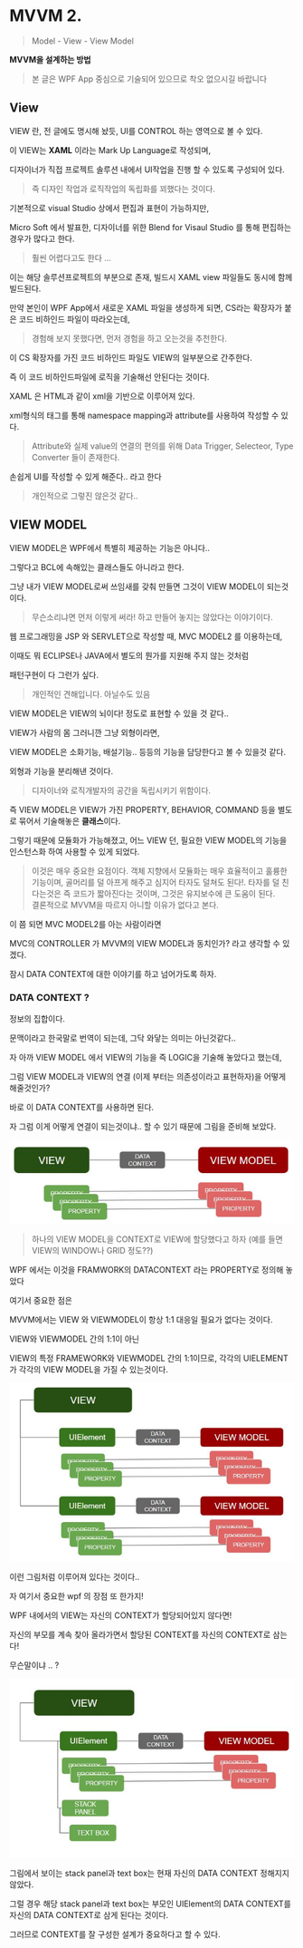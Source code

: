 MVVM 2.
===
> Model - View - View Model

**MVVM을 설계하는 방법**
> 본 글은 WPF App 중심으로 기술되어 있으므로 착오 없으시길 바랍니다

View
---

VIEW 란, 전 글에도 명시해 놨듯, UI를 CONTROL 하는 영역으로 볼 수 있다.

이 VIEW는 **XAML** 이라는 Mark Up Language로 작성되며, 

디자이너가 직접 프로젝트 솔루션 내에서 UI작업을 진행 할 수 있도록 구성되어 있다.

> 즉 디자인 작업과 로직작업의 독립화를 꾀했다는 것이다.

기본적으로 visual Studio 상에서 편집과 표현이 가능하지만,

Micro Soft 에서 발표한, 디자이너를 위한 Blend for Visaul Studio 를 통해 편집하는 경우가 많다고 한다.
> 훨씬 어렵다고도 한다 ...

이는 해당 솔루션프로젝트의 부분으로 존재, 빌드시 XAML view 파일들도 동시에 함께 빌드된다.

만약 본인이 WPF App에서 새로운 XAML 파일을 생성하게 되면, CS라는 확장자가 붙은 코드 비하인드 파일이 따라오는데,
> 경험해 보지 못했다면, 먼저 경험을 하고 오는것을 추천한다.

이 CS 확장자를 가진 코드 비하인드 파일도 VIEW의 일부분으로 간주한다.

즉 이 코드 비하인드파일에 로직을 기술해선 안된다는 것이다.

XAML 은 HTML과 같이 xml을 기반으로 이루어져 있다.

xml형식의 태그를 통해 namespace mapping과 attribute를 사용하여 작성할 수 있다.
> Attribute와 실제 value의 연결의 편의를 위해 Data Trigger, Selecteor, Type Converter 들이 존재한다.

손쉽게 UI를 작성할 수 있게 해준다.. 라고 한다
> 개인적으로 그렇진 않은것 같다..


VIEW MODEL
---

VIEW MODEL은 WPF에서 특별히 제공하는 기능은 아니다..

그렇다고 BCL에 속해있는 클래스들도 아니라고 한다.

그냥 내가 VIEW MODEL로써 쓰임새를 갖춰 만들면 그것이 VIEW MODEL이 되는것이다.
> 무슨소리냐면 먼저 이렇게 써라! 하고 만들어 놓지는 않았다는 이야기이다.

웹 프로그래밍을 JSP 와 SERVLET으로 작성할 때, MVC MODEL2 를 이용하는데,

이때도 뭐 ECLIPSE나 JAVA에서 별도의 뭔가를 지원해 주지 않는 것처럼

패턴구현이 다 그런가 싶다.

> 개인적인 견해입니다. 아닐수도 있음

VIEW MODEL은 VIEW의 뇌이다! 정도로 표현할 수 있을 것 같다..

VIEW가 사람의 몸 그러니깐 그냥 외형이라면,

VIEW MODEL은 소화기능, 배설기능.. 등등의 기능을 담당한다고 볼 수 있을것 같다.

외형과 기능을 분리해낸 것이다.

> 디자이너와 로직개발자의 공간을 독립시키기 위함이다.

즉 VIEW MODEL은 VIEW가 가진 PROPERTY, BEHAVIOR, COMMAND 등을 별도로 묶어서 기술해놓은 **클래스**이다.

그렇기 때문에 모듈화가 가능해졌고, 어느 VIEW 던, 필요한 VIEW MODEL의 기능을 인스턴스화 하여 사용할 수 있게 되었다.
> 이것은 매우 중요한 요점이다. 객체 지향에서 모듈화는 매우 효율적이고 훌륭한 기능이며, 골머리를 덜 아프게 해주고 심지어 타자도 덜쳐도 된다!.
> 타자를 덜 친다는것은 즉 코드가 짧아진다는 것이며, 그것은 유지보수에 큰 도움이 된다.<BR>
> 결론적으로 MVVM을 따르지 아니할 이유가 없다고 본다.

이 쯤 되면 MVC MODEL2를 아는 사람이라면

MVC의 CONTROLLER 가 MVVM의 VIEW MODEL과 동치인가? 라고 생각할 수 있겠다.

잠시 DATA CONTEXT에 대한 이야기를 하고 넘어가도록 하자.

### DATA CONTEXT ?

정보의 집합이다. 

문맥이라고 한국말로 번역이 되는데, 그닥 와닿는 의미는 아닌것같다..

자 아까 VIEW MODEL 에서 VIEW의 기능을 즉 LOGIC을 기술해 놓았다고 했는데,

그럼 VIEW MODEL과 VIEW의 연결 (이제 부터는 의존성이라고 표현하자)을 어떻게 해줄것인가?

바로 이 DATA CONTEXT를 사용하면 된다.

자 그럼 이게 어떻게 연결이 되는것이냐.. 할 수 있기 때문에 그림을 준비해 보았다.

![그림](./img/datacontext.JPG)

> 하나의 VIEW MODEL을 CONTEXT로 VIEW에 할당했다고 하자 (예를 들면 VIEW의 WINDOW나 GRID 정도??)

WPF 에서는 이것을 FRAMWORK의 DATACONTEXT 라는 PROPERTY로 정의해 놓았다

여기서 중요한 점은

MVVM에서는 VIEW 와 VIEWMODEL이 항상 1:1 대응일 필요가 없다는 것이다.

VIEW와 VIEWMODEL 간의 1:1이 아닌 

VIEW의 특정 FRAMEWORK와 VIEWMODEL 간의 1:1이므로, 각각의 UIELEMENT가 각각의 VIEW MODEL을 가질 수 있는것이다.

![](./img/viewmodel.JPG)

이런 그림처럼 이루어져 있다는 것이다..

자 여기서 중요한 wpf 의 장점 또 한가지!

WPF 내에서의 VIEW는 자신의 CONTEXT가 할당되어있지 않다면!

자신의 부모를 계속 찾아 올라가면서 할당된 CONTEXT를 자신의 CONTEXT로 삼는다!

무슨말이냐 .. ?

![](./img/viewmodel2.JPG)

그림에서 보이는 stack panel과 text box는 현재 자신의 DATA CONTEXT 정해지지 않았다.

그럴 경우 해당 stack panel과 text box는 부모인 UIElement의 DATA CONTEXT를 자신의 DATA CONTEXT로 삼게 된다는 것이다.

그러므로 CONTEXT를 잘 구성한 설계가 중요하다고 할 수 있다.





